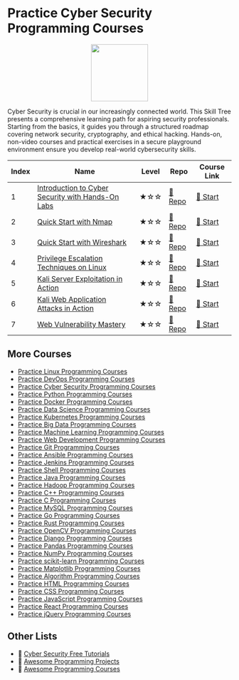 # Practice Cyber Security Programming Courses

<div align="center">
<img width="128px" src="https://file.labex.io/path/Xke24vJbuOBk.png">
</div>

Cyber Security is crucial in our increasingly connected world. This Skill Tree presents a comprehensive learning path for aspiring security professionals. Starting from the basics, it guides you through a structured roadmap covering network security, cryptography, and ethical hacking. Hands-on, non-video courses and practical exercises in a secure playground environment ensure you develop real-world cybersecurity skills.

|   Index | Name                                                                                                            | Level   | Repo                                                                             | Course Link                                                                  |
|---------|-----------------------------------------------------------------------------------------------------------------|---------|----------------------------------------------------------------------------------|------------------------------------------------------------------------------|
|       1 | [Introduction to Cyber Security with Hands-On Labs](https://labex.io/courses/cyber-security-with-hands-on-labs) | ★☆☆     | [🔗 Repo](https://github.com/labex-labs/cyber-security-with-hands-on-labs)        | [🚀 Start](https://labex.io/courses/cyber-security-with-hands-on-labs)        |
|       2 | [Quick Start with Nmap](https://labex.io/courses/quick-start-with-nmap)                                         | ★☆☆     | [🔗 Repo](https://github.com/labex-labs/quick-start-with-nmap)                    | [🚀 Start](https://labex.io/courses/quick-start-with-nmap)                    |
|       3 | [Quick Start with Wireshark](https://labex.io/courses/quick-start-with-wireshark)                               | ★☆☆     | [🔗 Repo](https://github.com/labex-labs/quick-start-with-wireshark)               | [🚀 Start](https://labex.io/courses/quick-start-with-wireshark)               |
|       4 | [Privilege Escalation Techniques on Linux](https://labex.io/courses/privilege-escalation-techniques-on-linux)   | ★☆☆     | [🔗 Repo](https://github.com/labex-labs/privilege-escalation-techniques-on-linux) | [🚀 Start](https://labex.io/courses/privilege-escalation-techniques-on-linux) |
|       5 | [Kali Server Exploitation in Action](https://labex.io/courses/kali-server-exploitation-in-action)               | ★☆☆     | [🔗 Repo](https://github.com/labex-labs/kali-server-exploitation-in-action)       | [🚀 Start](https://labex.io/courses/kali-server-exploitation-in-action)       |
|       6 | [Kali Web Application Attacks in Action](https://labex.io/courses/kali-web-application-attacks-in-action)       | ★☆☆     | [🔗 Repo](https://github.com/labex-labs/kali-web-application-attacks-in-action)   | [🚀 Start](https://labex.io/courses/kali-web-application-attacks-in-action)   |
|       7 | [Web Vulnerability Mastery](https://labex.io/courses/web-vulnerability-mastery)                                 | ★☆☆     | [🔗 Repo](https://github.com/labex-labs/web-vulnerability-mastery)                | [🚀 Start](https://labex.io/courses/web-vulnerability-mastery)                |

## More Courses

- [Practice Linux Programming Courses](https://github.com/labex-labs/practice-linux-programming-courses)
- [Practice DevOps Programming Courses](https://github.com/labex-labs/practice-devops-programming-courses)
- [Practice Cyber Security Programming Courses](https://github.com/labex-labs/practice-cysec-programming-courses)
- [Practice Python Programming Courses](https://github.com/labex-labs/practice-python-programming-courses)
- [Practice Docker Programming Courses](https://github.com/labex-labs/practice-docker-programming-courses)
- [Practice Data Science Programming Courses](https://github.com/labex-labs/practice-data-science-programming-courses)
- [Practice Kubernetes Programming Courses](https://github.com/labex-labs/practice-kubernetes-programming-courses)
- [Practice Big Data Programming Courses](https://github.com/labex-labs/practice-bigdata-programming-courses)
- [Practice Machine Learning Programming Courses](https://github.com/labex-labs/practice-ml-programming-courses)
- [Practice Web Development Programming Courses](https://github.com/labex-labs/practice-web-development-programming-courses)
- [Practice Git Programming Courses](https://github.com/labex-labs/practice-git-programming-courses)
- [Practice Ansible Programming Courses](https://github.com/labex-labs/practice-ansible-programming-courses)
- [Practice Jenkins Programming Courses](https://github.com/labex-labs/practice-jenkins-programming-courses)
- [Practice Shell Programming Courses](https://github.com/labex-labs/practice-shell-programming-courses)
- [Practice Java Programming Courses](https://github.com/labex-labs/practice-java-programming-courses)
- [Practice Hadoop Programming Courses](https://github.com/labex-labs/practice-hadoop-programming-courses)
- [Practice C++ Programming Courses](https://github.com/labex-labs/practice-cpp-programming-courses)
- [Practice C Programming Courses](https://github.com/labex-labs/practice-c-programming-courses)
- [Practice MySQL Programming Courses](https://github.com/labex-labs/practice-mysql-programming-courses)
- [Practice Go Programming Courses](https://github.com/labex-labs/practice-go-programming-courses)
- [Practice Rust Programming Courses](https://github.com/labex-labs/practice-rust-programming-courses)
- [Practice OpenCV Programming Courses](https://github.com/labex-labs/practice-opencv-programming-courses)
- [Practice Django Programming Courses](https://github.com/labex-labs/practice-django-programming-courses)
- [Practice Pandas Programming Courses](https://github.com/labex-labs/practice-pandas-programming-courses)
- [Practice NumPy Programming Courses](https://github.com/labex-labs/practice-numpy-programming-courses)
- [Practice scikit-learn Programming Courses](https://github.com/labex-labs/practice-sklearn-programming-courses)
- [Practice Matplotlib Programming Courses](https://github.com/labex-labs/practice-matplotlib-programming-courses)
- [Practice Algorithm Programming Courses](https://github.com/labex-labs/practice-algorithm-programming-courses)
- [Practice HTML Programming Courses](https://github.com/labex-labs/practice-html-programming-courses)
- [Practice CSS Programming Courses](https://github.com/labex-labs/practice-css-programming-courses)
- [Practice JavaScript Programming Courses](https://github.com/labex-labs/practice-javascript-programming-courses)
- [Practice React Programming Courses](https://github.com/labex-labs/practice-react-programming-courses)
- [Practice jQuery Programming Courses](https://github.com/labex-labs/practice-jquery-programming-courses)


## Other Lists

- 🔗 [Cyber Security Free Tutorials](https://github.com/labex-labs/cysec-free-tutorials)
- 🔗 [Awesome Programming Projects](https://github.com/labex-labs/awesome-programming-projects)
- 🔗 [Awesome Programming Courses](https://github.com/labex-labs/awesome-programming-courses)

